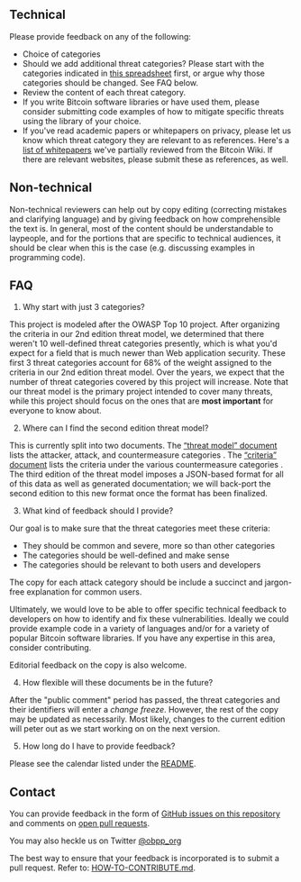 ## Technical

Please provide feedback on any of the following:
* Choice of categories
* Should we add additional threat categories? Please start with the categories
 indicated in
 [this spreadsheet](https://docs.google.com/spreadsheets/d/1qan5rsSB7UTboIfrOlPtKBy0GDkml29_JKyxlNUyH4Y/edit?usp=sharing)
 first, or argue why those categories should be changed. See FAQ below.
* Review the content of each threat category.
* If you write Bitcoin software libraries or have used them, please consider
 submitting code examples of how to mitigate specific threats using the library
 of your choice.
* If you've read academic papers or whitepapers on privacy, please let us know
 which threat category they are relevant to as references. Here's a
 [list of whitepapers](https://docs.google.com/document/d/1oDJ3S3M_LnThTWuuqLiCK0Z7SpW1loU7Ayep52QLMTg/edit?usp=sharing)
 we've partially reviewed from the Bitcoin Wiki. If there are relevant websites,
 please submit these as references, as well.

## Non-technical

Non-technical reviewers can help out by copy editing (correcting mistakes and
 clarifying language) and by giving feedback on how comprehensible the text is.
 In general, most of the content should be understandable to laypeople, and for
 the portions that are specific to technical audiences, it should be clear when
 this is the case (e.g. discussing examples in programming code).

## FAQ

1. Why start with just 3 categories?

This project is modeled after the OWASP Top 10 project. After organizing the
 criteria in our 2nd edition threat model, we determined that there weren't 10
  well-defined threat categories presently, which is what you'd expect for a
  field that is much newer than Web application security. These first 3 threat
  categories account for 68% of the weight assigned to the criteria in our 2nd
  edition threat model. Over the years, we expect that the number of threat
  categories covered by this project will increase. Note that our threat model
  is the primary project intended to cover many threats, while this project
  should focus on the ones that are **most important** for everyone to know
  about.

2. Where can I find the second edition threat model?

This is currently split into two documents. The
 [“threat model” document](https://github.com/OpenBitcoinPrivacyProject/wallet-ratings/blob/master/report-02/threat%20model.wiki)
 lists the attacker, attack, and countermeasure categories . The
 [“criteria” document](https://github.com/OpenBitcoinPrivacyProject/wallet-ratings/blob/master/report-02/criteria.md)
 lists the criteria under the various countermeasure categories . The third
 edition of the threat model imposes a JSON-based format for all of this data as
 well as generated documentation; we will back-port the second edition to this
 new format once the format has been finalized.

3. What kind of feedback should I provide?

Our goal is to make sure that the threat categories meet these criteria:
* They should be common and severe, more so than other categories
* The categories should be well-defined and make sense
* The categories should be relevant to both users and developers

The copy for each attack category should be include a succinct and jargon-free
 explanation for common users.

Ultimately, we would love to be able to offer specific technical feedback to
 developers on how to identify and fix these vulnerabilities. Ideally we could
 provide example code in a variety of languages and/or for a variety of popular
 Bitcoin software libraries. If you have any expertise in this area, consider
 contributing.

Editorial feedback on the copy is also welcome.

4. How flexible will these documents be in the future?

After the "public comment" period has passed, the threat categories and their
 identifiers will enter a *change freeze*. However, the rest of the copy may be
 updated as necessarily. Most likely, changes to the current edition will peter
 out as we start working on on the next version.

5. How long do I have to provide feedback?

Please see the calendar listed under the [README](README.md).

## Contact

You can provide feedback in the form of
 [GitHub issues on this repository](https://github.com/OpenBitcoinPrivacyProject/top-threats/issues)
 and comments on
 [open pull requests](https://github.com/OpenBitcoinPrivacyProject/top-threats/pulls).

You may also heckle us on Twitter [@obpp_org](https://www.twitter.com/obpp_org)

The best way to ensure that your feedback is incorporated is to submit a pull
 request. Refer to: [HOW-TO-CONTRIBUTE.md](HOW-TO-CONTRIBUTE.md).
